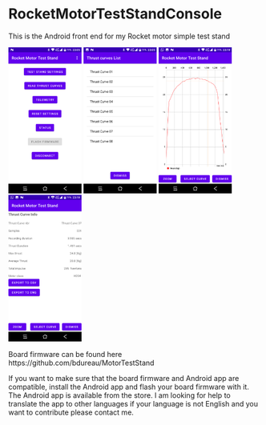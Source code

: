 # RocketMotorTestStandConsole

This is the Android front end for my Rocket motor simple test stand
<p></p>
<img src="/app images/Screenshot_20211107-230505.png" width="29%">  
<img src="/app images/Screenshot_20211107-230543.png" width="29%">     
<img src="/app images/Screenshot_20211107-231919.png" width="29%">     
<img src="/app images/Screenshot_20211107-231927.png" width="29%">         
<p></p>
Board firmware can be found here
https://github.com/bdureau/MotorTestStand

If you want to make sure that the board firmware and Android app are compatible, install the Android app and flash your board firmware with it.
The Android app is available from the store. 
I am looking for help to translate the app to other languages if your language is not English and you want to contribute please contact me.
